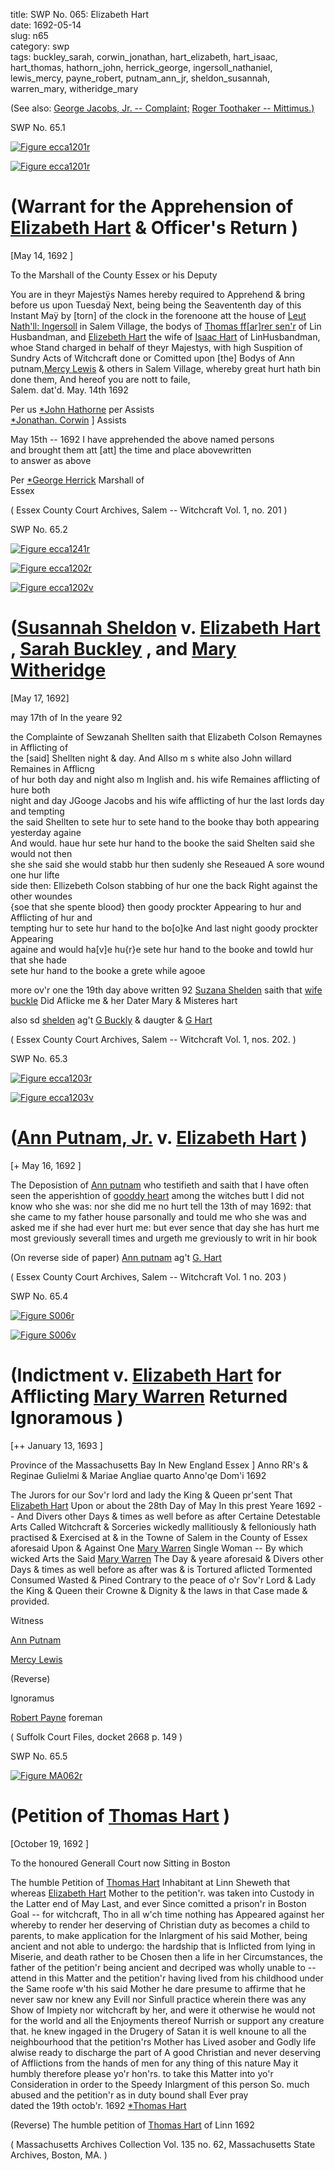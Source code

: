 title: SWP No. 065: Elizabeth Hart  
date: 1692-05-14  
slug: n65  
category: swp  
tags: buckley_sarah, corwin_jonathan, hart_elizabeth, hart_isaac, hart_thomas, hathorn_john, herrick_george, ingersoll_nathaniel, lewis_mercy, payne_robert, putnam_ann_jr, sheldon_susannah, warren_mary, witheridge_mary




(See also: [George Jacobs, Jr. -- Complaint;](/n79.html#n79.1) [Roger Toothaker -- Mittimus.)](/n129.html#n129.2)

<div markdown class="doc" id="n65.1">

<div class="doc_id">SWP No. 65.1</div>


<span markdown class="figure">[![Figure ecca1201r](archives/ecca/thumb/ecca1201r.jpg)](archives/ecca/large/ecca1201r.jpg)</span>

<span markdown class="figure">[![Figure ecca1201r](archives/ecca/thumb/ecca1201r.jpg)](archives/ecca/large/ecca1201r.jpg)</span>

# (Warrant for the Apprehension of [Elizabeth Hart](/tag/hart_elizabeth.html) & Officer's Return )

[May 14, 1692 ]

To the Marshall of the County Essex or his Deputy 

You are in theyr Majestÿs Names hereby required to Apprehend & bring before us upon Tuesdaÿ Next, being being the Seavententh day of this Instant Maÿ by [torn] of the clock in the forenoone att the house of [Leut Nath'll: Ingersoll](/tag/ingersoll_nathaniel.html) in Salem Village, the bodys of [Thomas ff[ar]rer sen'r](/tag/farrer_thomas.html) of Lin Husbandman, and [Elizebeth Hart](/tag/hart_elizabeth.html) the wife of [Isaac Hart](/tag/hart_isaac.html) of LinHusbandman, whoe Stand charged in behalf of theyr Majestys, with high Suspition of Sundry Acts of Witchcraft done or Comitted upon [the] Bodys of Ann putnam,[Mercy Lewis](/tag/lewis_mercy.html) & others in Salem Village, whereby great hurt hath bin done them, And hereof you are nott to faile,  
Salem.  dat'd. May. 14th 1692   

Per us [*John Hathorne](/tag/hathorn_john.html) per Assists  
                                       [*Jonathan. Corwin](/tag/corwin_jonathan.html) ] Assists

May 15th -- 1692  I have apprehended the above named persons  
and brought them att [att] the time and place abovewritten  
to answer as above

Per [*George Herrick](/tag/herrick_george.html) Marshall of  
    Essex

( Essex County Court Archives, Salem -- Witchcraft Vol. 1, no. 201 )


</div>



<div markdown class="doc" id="n65.2">

<div class="doc_id">SWP No. 65.2</div>

<span markdown class="figure">[![Figure ecca1241r](archives/ecca/thumb/ecca1241r.jpg)](archives/ecca/large/ecca1241r.jpg)</span>

<span markdown class="figure">[![Figure ecca1202r](archives/ecca/thumb/ecca1202r.jpg)](archives/ecca/large/ecca1202r.jpg)</span>

<span markdown class="figure">[![Figure ecca1202v](archives/ecca/thumb/ecca1202v.jpg)](archives/ecca/large/ecca1202v.jpg)</span>

# ([Susannah Sheldon](/tag/sheldon_susannah.html) v. [Elizabeth Hart](/tag/hart_elizabeth.html) , [Sarah Buckley](/tag/buckley_sarah.html) , and [Mary Witheridge](/tag/witheridge_mary.html)

[May 17, 1692]

may 17th of In the yeare 92

the Complainte of Sewzanah Shellten saith that Elizabeth Colson Remaynes in Afflicting of  
the [said] Shellten night & day. And Allso m s white also John willard Remaines in Afflicng  
of hur both day and night also m Inglish and. his wife Remaines afflicting of hure both  
night and day JGooge Jacobs and his wife afflicting of hur the last lords day and tempting  
the said Shellten to sete hur to sete hand to the booke thay both appearing yesterday againe  
And would. haue hur sete hur hand to the booke the said Shelten said she would not then  
she she said she would stabb hur then sudenly she Reseaued A sore wound one hur lifte  
side then: Ellizebeth Colson stabbing of hur one the back Right against the other woundes  
{soe that she spente blood} then goody prockter Appearing to hur and Afflicting of hur and  
tempting hur to sete hur hand to the bo[o]ke And last night goody prockter Appearing  
againe and would ha[v]e hu{r}e sete hur hand to the booke and towld hur that she hade  
sete hur hand to the booke a grete while agooe

more ov'r one the 19th day above written 92 [Suzana Shelden](/tag/sheldon_susannah.html) saith that [wife buckle](/tag/buckley_sarah.html) Did Aflicke me & her Dater Mary & Misteres hart

 also  sd [shelden](/tag/sheldon_susannah.html) ag't [G Buckly](/tag/buckley_sarah.html) & daugter & [G Hart](/tag/hart_elizabeth.html)

( Essex County Court Archives, Salem -- Witchcraft Vol. 1, nos. 202. )


</div>



<div markdown class="doc" id="n65.3">

<div class="doc_id">SWP No. 65.3</div>


<span markdown class="figure">[![Figure ecca1203r](archives/ecca/thumb/ecca1203r.jpg)](archives/ecca/large/ecca1203r.jpg)</span>

<span markdown class="figure">[![Figure ecca1203v](archives/ecca/thumb/ecca1203v.jpg)](archives/ecca/large/ecca1203v.jpg)</span>

# ([Ann Putnam, Jr.](/tag/putnam_ann_jr.html) v. [Elizabeth Hart](/tag/hart_elizabeth.html) )

[+ May 16, 1692 ]

The Deposistion of [Ann putnam](/tag/putnam_ann_jr.html) who testifieth and saith that I have often seen the apperishtion of [gooddy heart](/tag/hart_elizabeth.html) among the witches butt I did not know who she was: nor she did me no hurt tell the 13th of may 1692: that she came to my father house parsonally and tould me who she was and asked me if she had ever hurt me: but ever sence that day she has hurt me most greviously severall times and urgeth me greviously to writ in hir book

(On reverse side of paper) [Ann putnam](/tag/putnam_ann_jr.html) ag't [G. Hart](/tag/hart_elizabeth.html)

( Essex County Court Archives, Salem -- Witchcraft Vol. 1 no. 203 )


</div>



<div markdown class="doc" id="n65.4">

<div class="doc_id">SWP No. 65.4</div>


<span markdown class="figure">[![Figure S006r](archives/Suffolk/small/S006A.jpg)](archives/Suffolk/large/S006A.jpg)</span>

<span markdown class="figure">[![Figure S006v](archives/Suffolk/small/S006B.jpg)](archives/Suffolk/large/S006B.jpg)</span>

# (Indictment v. [Elizabeth Hart](/tag/hart_elizabeth.html) for Afflicting [Mary Warren](/tag/warren_mary.html) Returned Ignoramous )

[++ January 13, 1693 ]

 Province of the Massachusetts Bay In New England Essex ] Anno RR's & Reginae Gulielmi & Mariae Angliae quarto Anno'qe Dom'i 1692

The Jurors for our Sov'r lord and lady the King & Queen pr'sent That [Elizabeth Hart](/tag/hart_elizabeth.html) Upon or about the 28th Day of May In this prest Yeare 1692 -- And Divers other Days & times as well before as after Certaine Detestable Arts Called Witchcraft & Sorceries wickedly mallitiously & felloniously hath practised & Exercised at & in the Towne of Salem in the County of Essex aforesaid Upon &  Against One [Mary Warren](/tag/warren_mary.html) Single Woman -- By which wicked Arts the Said [Mary Warren](/tag/warren_mary.html) The Day & yeare aforesaid & Divers other Days & times as well before as after was & is Tortured aflicted Tormented Consumed Wasted & Pined Contrary to the peace of o'r Sov'r Lord & Lady the King & Queen their Crowne & Dignity & the laws in that Case made & provided.

Witness 

[Ann Putnam](/tag/putnam_ann_jr.html)

[Mercy Lewis](/tag/lewis_mercy.html)

(Reverse) 

Ignoramus 

[Robert Payne](/tag/payne_robert.html) foreman

( Suffolk Court Files, docket 2668 p. 149 )


</div>



<div markdown class="doc" id="n65.5">

<div class="doc_id">SWP No. 65.5</div>


<span markdown class="figure">[![Figure MA062r](archives/MA135/small/MA062r.jpg)](archives/MA135/large/MA062r.jpg)</span>

# (Petition of [Thomas Hart](/tag/hart_thomas.html) )

[October 19, 1692 ]

To the honoured Generall Court now Sitting in Boston

The humble Petition of [Thomas Hart](/tag/hart_thomas.html) Inhabitant at Linn Sheweth  that whereas [Elizabeth Hart](/tag/hart_elizabeth.html) Mother to the petition'r. was taken into Custody in the Latter end of May Last, and ever Since comitted a prison'r in Boston Goal -- for witchcraft, Tho in all w'ch time nothing has Appeared against her whereby to render her deserving of Christian duty as becomes a child to parents, to make application for the Inlargment of his said Mother, being ancient and not able to undergo: the hardship that is Inflicted from lying in Miserie, and death rather to be Chosen then a life in her Circumstances, the father of the petition'r being ancient and decriped was wholly unable to -- attend in this Matter and the petition'r having lived from his childhood under the Same roofe w'th his said Mother he dare presume to affirme that he never saw nor knew any Evill nor Sinfull practice wherein there was any Show of Impiety nor witchcraft by her, and were it otherwise he would not for the world and all the Enjoyments thereof  Nurrish or support any creature that. he knew ingaged in the Drugery of Satan it is well knoune to all the neighbourhood that the petition'rs Mother has Lived asober and Godly life alwise ready to discharge the part of A good Christian and never deserving of Afflictions from the hands of men for any thing of this nature May it humbly therefore please yo'r hon'rs. to take this Matter into yo'r Consideration in order to the Speedy Inlargment of this person So. much abused and the petition'r as in duty bound shall Ever pray  
dated the 19th octob'r. 1692  [*Thomas Hart](/tag/hart_thomas.html) 

(Reverse) The humble petition of [Thomas Hart](/tag/hart_thomas.html) of Linn 1692

( Massachusetts Archives Collection Vol. 135 no. 62, Massachusetts State Archives, Boston, MA. )

</div>
